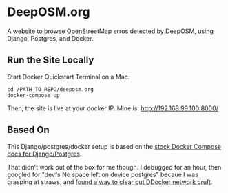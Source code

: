 # DeepOSM.org

A website to browse OpenStreetMap erros detected by DeepOSM, using Django, Postgres, and Docker.

## Run the Site Locally

Start Docker Quickstart Terminal on a Mac.

    cd /PATH_TO_REPO/deeposm.org
    docker-compose up

Then, the site is live at your docker IP. Mine is: http://192.168.99.100:8000/

## Based On

This Django/postgres/docker setup is based on the [stock Docker Compose docs for Django/Postgres](https://docs.docker.com/compose/django/).

That didn't work out of the box for me though. I debugged for an hour, then googled for "devfs No space left on device postgres" becaue I was grasping at straws, and [found a way to clear out DDocker network cruft](https://github.com/docker/machine/issues/1779#issuecomment-136205807).